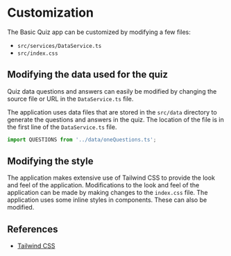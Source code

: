 # Customization

The Basic Quiz app can be customized by modifying a few files:

- `src/services/DataService.ts`
- `src/index.css`

## Modifying the data used for the quiz

Quiz data questions and answers can easily be modified by changing the source file or URL in the `DataService.ts` file.

The application uses data files that are stored in the `src/data` directory to generate the questions and answers in the quiz.  The location of the file is in the first line of the `DataService.ts` file.

```ts
import QUESTIONS from '../data/oneQuestions.ts';
```

## Modifying the style

The application makes extensive use of Tailwind CSS to provide the look and feel of the application.  Modifications to the look and feel of the application can be made by making changes to the `index.css` file.  The application uses some inline styles in components.  These can also be modified.

## References

- [Tailwind CSS](https://tailwindcss.com/)